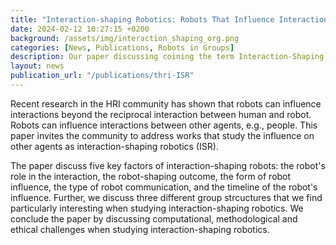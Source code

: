 ```yaml
---
title: "Interaction-shaping Robotics: Robots That Influence Interactions between Other Agents"
date: 2024-02-12 10:27:15 +0200
background: /assets/img/interaction_shaping_org.png
categories: [News, Publications, Robots in Groups]
description: Our paper discussing coining the term Interaction-Shaping Robotics as a subfiled of HRI that studies how robots influence the interactions among other agents, e.g., people was accepted to THRI. 
layout: news
publication_url: "/publications/thri-ISR"
---
```


Recent research in the HRI community has shown that robots can influence interactions beyond the reciprocal interaction between human and robot. Robots can influence interactions between other agents, e.g., people. This paper invites the community to address works that study the influence on other agents as interaction-shaping robotics (ISR). 

The paper discuss five key factors of interaction-shaping robots: the robot's role in the interaction, the robot-shaping outcome, the form of robot influence, the type of robot communication, and the timeline of the robot's influence. Further, we discuss three different group strcuctures that we find particularly interesting when studying interaction-shaping robotics. We conclude the paper by discussing computational, methodological and ethical challenges when studying interaction-shaping robotics. 
